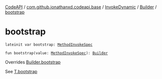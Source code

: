 [CodeAPI](../../../index.md) / [com.github.jonathanxd.codeapi.base](../../index.md) / [InvokeDynamic](../index.md) / [Builder](index.md) / [bootstrap](.)

# bootstrap

`lateinit var bootstrap: `[`MethodInvokeSpec`](../../../com.github.jonathanxd.codeapi.common/-method-invoke-spec/index.md)

`fun bootstrap(value: `[`MethodInvokeSpec`](../../../com.github.jonathanxd.codeapi.common/-method-invoke-spec/index.md)`): `[`Builder`](index.md)

Overrides [Builder.bootstrap](../../-invoke-dynamic-base/-builder/bootstrap.md)

See [T.bootstrap](#)

